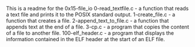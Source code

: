 This is a readme for the 0x15-file_io
0-read_textfile.c - a function that reads a text file and prints it to the POSIX standard output.
1-create_file.c - a function that creates a file.
2-append_text_to_file.c -  a function that appends text at the end of a file.
3-cp.c - a program that copies the content of a file to another file.
100-elf_header.c - a program that displays the information contained in the ELF header at the start of an ELF file.

